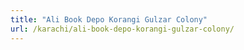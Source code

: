```yaml
---
title: "Ali Book Depo Korangi Gulzar Colony"
url: /karachi/ali-book-depo-korangi-gulzar-colony/
---
```

